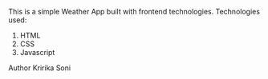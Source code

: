 This is a simple Weather App built with frontend technologies.
Technologies used:
1. HTML
2. CSS
3. Javascript

Author
Kririka Soni
